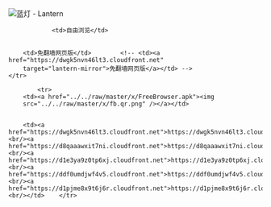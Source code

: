 

<img src="../../raw/master/x/8e0a2b81.c82003be.LanternYellow2.png" alt="蓝灯 - Lantern"/>
<table>
    <tr>
                
                <td>自由浏览</td>
        
        
        <td>免翻墙网页版</td>        <!-- <td><a href="https://dwgk5nvn46lt3.cloudfront.net"
        target="lantern-mirror">免翻墙网页版</a></td> -->
    </tr>
    
            <tr>
        <td><a href="../../raw/master/x/FreeBrowser.apk"><img
        src="../../raw/master/x/fb.qr.png" /></a></td>

        
        <td><a href="https://dwgk5nvn46lt3.cloudfront.net">https://dwgk5nvn46lt3.cloudfront.net</a><br/><a href="https://d8qaaawxit7ni.cloudfront.net">https://d8qaaawxit7ni.cloudfront.net</a><br/><a href="https://d1e3ya9z0tp6xj.cloudfront.net">https://d1e3ya9z0tp6xj.cloudfront.net</a><br/><a href="https://ddf0umdjwf4v5.cloudfront.net">https://ddf0umdjwf4v5.cloudfront.net</a><br/><a href="https://d1pjme8x9t6j6r.cloudfront.net">https://d1pjme8x9t6j6r.cloudfront.net</a><br/></td>    </tr>
</table>
